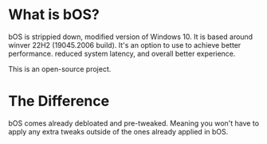 # **What is bOS?**

bOS is strippied down, modified version of Windows 10. It is based around winver 22H2 (19045.2006 build).
It's an option to use to achieve better performance. reduced system latency, and overall better experience.

This is an open-source project.


# **The Difference**

bOS comes already debloated and pre-tweaked. Meaning you won't have to apply any extra tweaks outside of the ones already applied in bOS.

